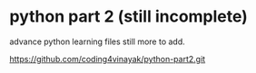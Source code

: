 # python part 2 (still incomplete)

advance python learning files still more to add.


https://github.com/coding4vinayak/python-part2.git

